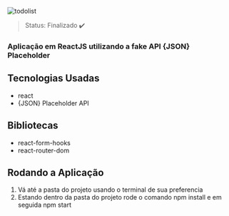 ![todolist](https://user-images.githubusercontent.com/59969422/123716712-aa892f80-d851-11eb-8350-f3a2175791cd.PNG)

> Status: Finalizado ✔️

### Aplicação em ReactJS utilizando a fake API {JSON} Placeholder

## Tecnologias Usadas

+ react
+ {JSON} Placeholder API

## Bibliotecas

+ react-form-hooks
+ react-router-dom


## Rodando a Aplicação

1) Vá até a pasta do projeto usando o terminal de sua preferencia
2) Estando dentro da pasta do projeto rode o comando npm install e em seguida npm start
